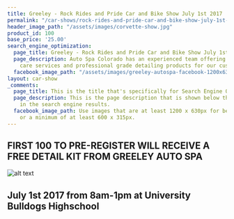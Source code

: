 ```yaml
---
title: Greeley - Rock Rides and Pride Car and Bike Show July 1st 2017
permalink: "/car-shows/rock-rides-and-pride-car-and-bike-show-july-1st-2017/"
header_image_path: "/assets/images/corvette-show.jpg"
product_id: 100
base_price: '25.00'
search_engine_optimization:
  page_title: Greeley - Rock Rides and Pride Car and Bike Show July 1st 2017
  page_description: Auto Spa Colorado has an experienced team offering premium car
    care services and professional grade detailing products for our customers.
  facebook_image_path: "/assets/images/greeley-autospa-facebook-1200x630.png"
layout: car-show
_comments:
  page_title: This is the title that's specifically for Search Engine Optimization.
  page_description: This is the page description that is shown below the page title
    in the search engine results.
  facebook_image_path: Use images that are at least 1200 x 630px for best results
    or a minimum of at least 600 x 315px.
---
```


## FIRST 100 TO PRE-REGISTER WILL RECEIVE A FREE DETAIL KIT FROM GREELEY AUTO SPA
![alt text](/assets/images/rock-rides-and-pride-car-and-bike-show-july-1st-2017.jpg "Greeley - Rock Rides and Pride Car and Bike Show July 1st 2017")
## July 1st 2017 from 8am-1pm at University Bulldogs Highschool